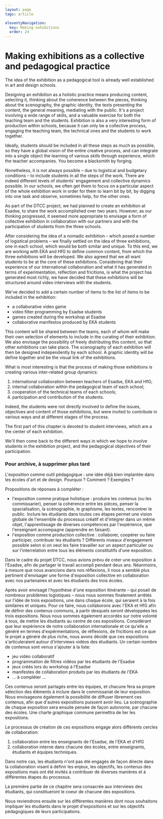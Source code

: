 ```yaml
---
layout: page
tags: article

eleventyNavigation:
  key: Making exhibitions
  order: 24
---
```


# Making exhibitions as a collective and pedagogical practice

The idea of the exhibition as a pedagogical tool is already well established in art and design schools.

Designing an exhibition as a holistic practice means producing content, selecting it, thinking about the coherence between the pieces, thinking about the scenography, the graphic identity, the texts presenting the content, the general meaning, mediating with the public. It's a project involving a wide range of skills, and a valuable exercise for both the teaching team and the students. Exhibition is also a very interesting form of production within schools, because it can only be a collective process, engaging the teaching team, the technical ones and the students to work together.

Ideally, students should be included in all these steps as much as possible, so they have a global vision of the entire creative process, and can integrate into a single object the learning of various skills through experience, which the teacher accompanies. You become a blacksmith by forging.

Nonetheless, it is not always possible – due to logistical and budgetary conditions – to include students in all the steps of the work. There are indeed different levels of students' engagement and collective dynamics possible. In our schools, we often get them to focus on a particular aspect of the whole exhibition work in order for them to learn bit by bit, by digging into one task and observe, sometimes help, for the other ones.

As part of the DTCC project, we had planned to create an exhibition at Esadse, to share the work accomplished over two years. However, as our thinking progressed, it seemed more appropriate to envisage a form of collective exhibition in collaboration with our partners and with the participation of students from the three schools.

After considering the idea of a nomadic exhibition – which posed a number of logistical problems – we finally settled on the idea of three exhibitions, one in each school, which would be both similar and unique. To this end, we are working with EKA and HfG to define common content, from which the three exhibitions will be developed. We also agreed that we all want students to be at the core of these exhibitions. Considering that their experience of our international collaboration and what it has generated in terms of experimentation, reflection and fricitions, is what the project has generated most richly, we have decided that these exhibitions will be structured around video interviews with the students. 

We've decided to add a certain number of items to the list of items to be included in the exhibition:

- a collaborative video game
- video filter programming by Esadse students
- games created during the workshop at Esadse
- collaborative manifestos produced by EKA students

This content will be shared between the teams, each of whom will make their own selection of elements to include in the curating of their exhibition. We also envisage the possibility of freely distributing this content, so that other exhibitions can take place. The scenography of each exhibition will then be designed independently by each school. A graphic identity will be define together and be the visual link of the exhibitions.

What is most interesting is that the process of making those exhibitions is creating various inter-related group dynamics:
1. international collaboration between teachers of Esadse, EKA and HfG;
2. internal collaboration within the pedagogical team of each school;
3. cooperation of the technical teams of each schools;
4. participation and contribution of the students.

Indeed, the students were not directly involved to define the issues, objectives and content of those exhibitions, but were invited to contribute in various ways and at different stages of the process.

The first part of this chapter is devoted to student interviews, which are a the center of each exhibition.

We'll then come back to the different ways in which we hope to involve students in the exhibition project, and the pedagogical objectives of their participation.









### Pour archive, à supprimer plus tard

L'exposition comme outil pédagogique : une idée déjà bien implantée dans les écoles d'art et de design. Pourquoi ? Comment ? Exemples ?

Propositions de réponses à compléter :
- l'exposition comme pratique holistique : produire les contenus (ou les commissarier), penser la cohérence entre les pièces, penser la spacialisation, la scénographie, le graphisme, les textes, rencontrer le public. Inclure les étudiants dans toutes ces étapes permet une vision globale de l'ensemble du processus créatif et d'intégrer dans un même objet, l'apprentissage de diverses compétences par l'expérience, que l'enseignant accompagne (apprendre en faisant).
- l'exposition comme production collective : collaborer, coopérer ou faire participer, contribuer les étudiants ? Différents niveaux d'engagement possible selon si on veut les faire travailler sur un aspect particulier ou sur l'interrelation entre tous les éléments constitutifs d'une exposition.

Dans le cadre du projet DTCC, nous avions prévu de créer une exposition à l'Esadse, afin de partager le travail accompli pendant deux ans. Néanmoins, à mesure que nous avancions dans nos réflexions, il nous a semblé plus pertinent d'envisager une forme d'exposition collective en collaboration avec nos partenaires et avec les étudiants des trois écoles.

Après avoir envisagé l'hypothèse d'une exposition itinérante – qui posait de nombreux problèmes logistiques – nous nous sommes finalement arrêtés sur l'idée de trois expositions, une dans chaque école, qui seraient à la fois similaires et uniques. Pour ce faire, nous collaborons avec l'EKA et HfG afin de définir des contenus communs, à partir desquels seront développées les trois expositions. Nous nous sommes également accordés sur notre volonté à tous, de mettre les étudiants au centre de ces expositions. Considérant que leur expérience de notre collaboration internationale et ce qu'elle a généré en termes d'expérmentations, de réflexions, de fricitions est ce que le projet a généré de plus riche, nous avons décidé que ces expositions s'articuleraient autour d'interviews vidéos des étudiants. Un certain nombre de contenus sont venus s'ajouter à la liste:

- jeu vidéo collaboratif
- programmation de filtres vidéos par les étudiants de l'Esadse
- jeux créés lors du workshop à l'Esadse
- manifestes de collaboration produits par les étudiants de l'EKA
- ... à compléter ...

Ces contenus seront partagés entre les équipes, et chacune fera sa propre sélection des éléments à inclure dans le commissariat de leur exposition. Nous envisageons également la possibilité de diffuser librement ces contenus, afin que d'autres expositions puissent avoir lieu. La scénographie de chaque exposition sera ensuite pensée de façon autonome, par chacune des écoles. Une charte graphique commune permettra de lier les expositions.

Le processus de création de ces expositions engage alors différents cercles de collaboration:
1. collaboration entre les enseignants de l'Esadse, de l'EKA et d'HfG
2. collaboration interne dans chacune des écoles, entre enseignants, étudiants et équipes techniques.

Dans notre cas, les étudiants n'ont pas été engagés de façon directe dans la collaboration visant à définir les enjeux, les objectifs, les contenus des expositions mais ont été invités à contribuer de diverses manières et à différentes étapes du processus.

La première partie de ce chapitre sera consacrée aux interviews des étudiants, qui constitueront le coeur de chacune des expositions.

Nous reviendrons ensuite sur les différentes manières dont nous souhaitons impliquer les étudiants dans le projet d'expositions et sur les objectifs pédagogiques de leurs participations.
